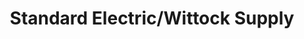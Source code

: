 ---
title: "Standard Electric/Wittock Supply"
url: /sault-ste-marie/standard-electric-wittock-supply/
shop: electronics
---